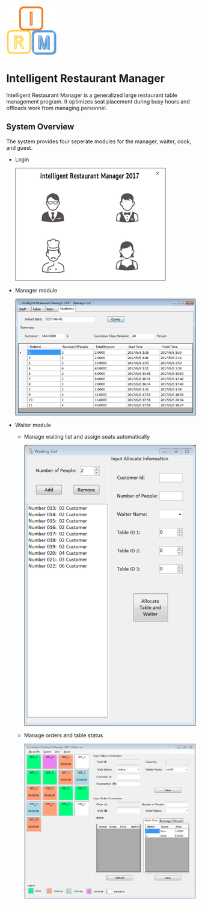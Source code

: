 ![](./README/logo.png)
# Intelligent Restaurant Manager
Intelligent Restaurant Manager is a generalized large restaurant table management program.
It optimizes seat placement during busy hours and offloads work from managing personnel.

## System Overview
The system provides four seperate modules for the manager, waiter, cook, and guest.

*  Login

    ![](./README/login.png)

*  Manager module

    ![](./README/manager.png)

*  Waiter module
    * Manage waiting list and assign seats automatically 
    
      ![](./README/waiting_list.png)
      
    * Manage orders and table status
    
      ![](./README/waiter.png)
